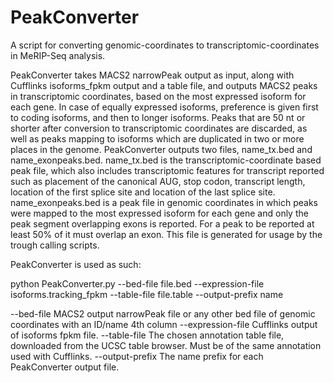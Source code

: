 # PeakConverter
A script for converting genomic-coordinates to transcriptomic-coordinates in MeRIP-Seq analysis.

PeakConverter takes MACS2 narrowPeak output as input, along with Cufflinks isoforms_fpkm output and a table file, and outputs MACS2 peaks in transcriptomic coordinates, based on the most expressed isoform for each gene.
In case of equally expressed isoforms, preference is given first to coding isoforms, and then to longer isoforms.
Peaks that are 50 nt or shorter after conversion to transcriptomic coordinates are discarded, as well as peaks mapping to isoforms which are duplicated in two or more places in the genome.
PeakConverter outputs two files, name_tx.bed and name_exonpeaks.bed.
name_tx.bed is the transcriptomic-coordinate based peak file, which also includes transcriptomic features for transcript reported such as placement of the canonical AUG, stop codon, transcript length, location of the first splice site and location of the last splice site.
name_exonpeaks.bed is a peak file in genomic coordinates in which peaks were mapped to the most expressed isoform for each gene and only the peak segment overlapping exons is reported. For a peak to be reported at least 50% of it must overlap an exon. This file is generated for usage by the trough calling scripts.

PeakConverter is used as such:

python PeakConverter.py --bed-file file.bed --expression-file isoforms.tracking_fpkm --table-file file.table --output-prefix name

  --bed-file    MACS2 output narrowPeak file or any other bed file of genomic coordinates with an ID/name 4th column
  --expression-file   Cufflinks output of isoforms fpkm file.
  --table-file    The chosen annotation table file, downloaded from the UCSC table browser. Must be of the same annotation                   used with Cufflinks.
  --output-prefix The name prefix for each PeakConverter output file.
